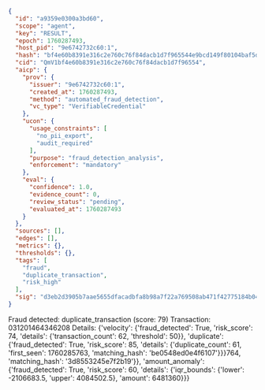 ```json
{
  "id": "a9359e0300a3bd60",
  "scope": "agent",
  "key": "RESULT",
  "epoch": 1760287493,
  "host_pid": "9e6742732c60:1",
  "hash": "bf4e60b8391e316c2e760c76f84dacb1d7f965544e9bcd149f80104baf5d6033",
  "cid": "QmV1bf4e60b8391e316c2e760c76f84dacb1d7f96554",
  "aicp": {
    "prov": {
      "issuer": "9e6742732c60:1",
      "created_at": 1760287493,
      "method": "automated_fraud_detection",
      "vc_type": "VerifiableCredential"
    },
    "ucon": {
      "usage_constraints": [
        "no_pii_export",
        "audit_required"
      ],
      "purpose": "fraud_detection_analysis",
      "enforcement": "mandatory"
    },
    "eval": {
      "confidence": 1.0,
      "evidence_count": 0,
      "review_status": "pending",
      "evaluated_at": 1760287493
    }
  },
  "sources": [],
  "edges": [],
  "metrics": {},
  "thresholds": {},
  "tags": [
    "fraud",
    "duplicate_transaction",
    "risk_high"
  ],
  "sig": "d3eb2d3905b7aae5655dfacadbfa8b98a7f22a769508ab471f42775184b04a4f"
}
```

Fraud detected: duplicate_transaction (score: 79)
Transaction: 031201464346208
Details: {'velocity': {'fraud_detected': True, 'risk_score': 74, 'details': {'transaction_count': 62, 'threshold': 50}}, 'duplicate': {'fraud_detected': True, 'risk_score': 85, 'details': {'duplicate_count': 61, 'first_seen': 1760285763, 'matching_hash': 'be0548ed0e4f6107'}}}764, 'matching_hash': '3d8553245e7f2b19'}}, 'amount_anomaly': {'fraud_detected': True, 'risk_score': 60, 'details': {'iqr_bounds': {'lower': -2106683.5, 'upper': 4084502.5}, 'amount': 6481360}}}
